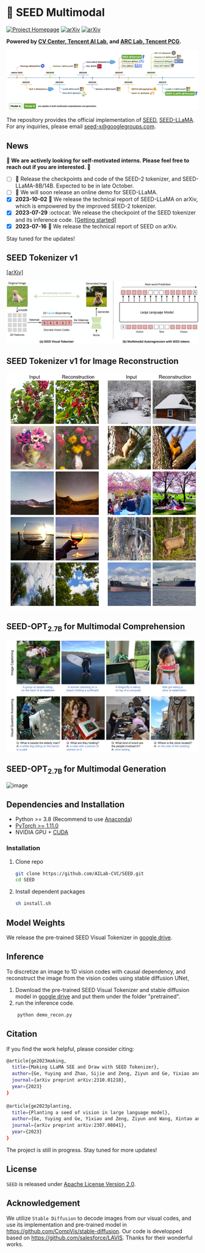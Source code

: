 # :chestnut: SEED Multimodal

[![Project Homepage](https://img.shields.io/badge/Project-Homepage-green)](https://ailab-cvc.github.io/seed/)
[![arXiv](https://img.shields.io/badge/arXiv-2307.08041-b31b1b.svg)](https://arxiv.org/abs/2307.08041)
[![arXiv](https://img.shields.io/badge/arXiv-2310.01218-b31b1b.svg)](https://arxiv.org/abs/2310.01218)

**Powered by [CV Center, Tencent AI Lab](https://ailab-cvc.github.io), and [ARC Lab, Tencent PCG](https://github.com/TencentARC).**

![image](paper_images/milestone.jpg)

The repository provides the official implementation of [SEED](https://ailab-cvc.github.io/seed/seed.html), [SEED-LLaMA](https://ailab-cvc.github.io/seed/seed_llama.html). For any inquiries, please email [seed-x@googlegroups.com](mailto:seed-x@googlegroups.com).


## News

**:beers: We are actively looking for self-motivated interns. Please feel free to reach out if you are interested. :beers:**

- [ ] :eyes: Release the checkpoints and code of the SEED-2 tokenizer, and SEED-LLaMA-8B/14B. Expected to be in late October.
- [ ] :eyes: We will soon release an online demo for SEED-LLaMA.
- [x] **2023-10-02** :paperclip: We release the technical report of SEED-LLaMA on arXiv, which is empowered by the improved SEED-2 tokenizer.
- [x] **2023-07-29** :octocat: We release the checkpoint of the SEED tokenizer and its inference code. [[Getting started]](#seed-1-tokenizer)
- [x] **2023-07-16** :paperclip: We release the technical report of SEED on arXiv.

Stay tuned for the updates!

## SEED Tokenizer v1
[[arXiv]](https://arxiv.org/abs/2307.08041)

![image](paper_images/teaser.jpg)

## SEED Tokenizer v1 for Image Reconstruction
![image](paper_images/reconstruction.jpg)

## SEED-OPT<sub>2.7B </sub> for Multimodal Comprehension
![image](paper_images/vqa.jpg)

## SEED-OPT<sub>2.7B </sub> for Multimodal Generation
![image](paper_images/generation.jpg)

## Dependencies and Installation
- Python >= 3.8 (Recommend to use [Anaconda](https://www.anaconda.com/download/#linux))
- [PyTorch >= 1.11.0](https://pytorch.org/)
- NVIDIA GPU + [CUDA](https://developer.nvidia.com/cuda-downloads)
### Installation
1. Clone repo

    ```bash
    git clone https://github.com/AILab-CVC/SEED.git
    cd SEED
    ```

2. Install dependent packages

    ```bash
    sh install.sh
    ```

## Model Weights
We release the pre-trained SEED Visual Tokenizer in [google drive](https://drive.google.com/drive/folders/1xmVXuttQfBPBOe4ZR96Wu1X34uzPkxsS?usp=drive_link).

## Inference
To discretize an image to 1D vision codes with causal dependency, and reconstruct the image
from the vision codes using stable diffusion UNet,

1. Download the pre-trained SEED Visual Tokenizer and stable diffusion model in [google drive](https://drive.google.com/drive/folders/1xmVXuttQfBPBOe4ZR96Wu1X34uzPkxsS?usp=drive_link) and put them under the folder "pretrained".
2. run the inference code.
```bash
    python demo_recon.py
  ```

## Citation
If you find the work helpful, please consider citing:
```bash
@article{ge2023making,
  title={Making LLaMA SEE and Draw with SEED Tokenizer},
  author={Ge, Yuying and Zhao, Sijie and Zeng, Ziyun and Ge, Yixiao and Li, Chen and Wang, Xintao and Shan, Ying},
  journal={arXiv preprint arXiv:2310.01218},
  year={2023}
}

@article{ge2023planting,
  title={Planting a seed of vision in large language model},
  author={Ge, Yuying and Ge, Yixiao and Zeng, Ziyun and Wang, Xintao and Shan, Ying},
  journal={arXiv preprint arXiv:2307.08041},
  year={2023}
}
```

The project is still in progress. Stay tuned for more updates!

## License
`SEED` is released under [Apache License Version 2.0](License.txt).

## Acknowledgement
We utilize `Stable Diffusion` to decode images from our visual codes, and use its implementation and pre-trained model in https://github.com/CompVis/stable-diffusion. Our code is developped based on https://github.com/salesforce/LAVIS. Thanks for their wonderful works.
